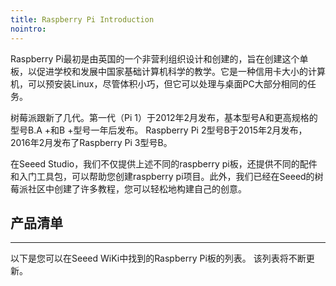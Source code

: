 ```yaml
---
title: Raspberry Pi Introduction
nointro:
---
```


Raspberry Pi最初是由英国的一个非营利组织设计和创建的，旨在创建这个单板，以促进学校和发展中国家基础计算机科学的教学。它是一种信用卡大小的计算机，可以预安装Linux，尽管体积小巧，但它可以处理与桌面PC大部分相同的任务。

树莓派跟新了几代。第一代（Pi 1）于2012年2月发布，基本型号A和更高规格的型号B.A +和B +型号一年后发布。 Raspberry Pi 2型号B于2015年2月发布，2016年2月发布了Raspberry Pi 3型号B。

在Seeed Studio，我们不仅提供上述不同的raspberry pi板，还提供不同的配件和入门工具包，可以帮助您创建raspberry pi项目。此外，我们已经在Seeed的树莓派社区中创建了许多教程，您可以轻松地构建自己的创意。


## 产品清单
---

以下是您可以在Seeed WiKi中找到的Raspberry Pi板的列表。 该列表将不断更新。


